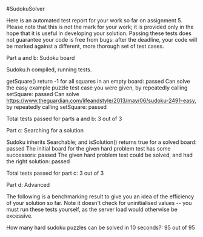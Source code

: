 #SudokuSolver

Here is an automated test report for your work so far on assignment 5. Please note that this is not the mark for your work; it is provided only in the hope that it is useful in developing your solution. Passing these tests does not guarantee your code is free from bugs: after the deadline, your code will be marked against a different, more thorough set of test cases.

Part a and b: Sudoku board

Sudoku.h compiled, running tests.

getSquare() return -1 for all squares in an empty board: passed
Can solve the easy example puzzle test case you were given, by repeatedly calling setSquare: passed
Can solve https://www.theguardian.com/lifeandstyle/2013/may/06/sudoku-2491-easy, by repeatedly calling setSquare: passed

Total tests passed for parts a and b:
3 out of 3

Part c: Searching for a solution

Sudoku inherits Searchable; and isSolution() returns true for a solved board: passed
The initial board for the given hard problem test has some successors: passed
The given hard problem test could be solved, and had the right solution: passed

Total tests passed for part c:
3 out of 3

Part d: Advanced

The following is a benchmarking result to give you an idea of the efficiency of your solution so far. Note it doesn't check for uninitialised values -- you must run these tests yourself, as the server load would otherwise be excessive.

How many hard sudoku puzzles can be solved in 10 seconds?: 95 out of 95
